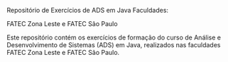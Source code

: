 Repositório de Exercícios de ADS em Java
Faculdades:

FATEC Zona Leste e FATEC São Paulo

Este repositório contém os exercícios de formação do curso de Análise e Desenvolvimento de Sistemas (ADS) em Java,
realizados nas faculdades FATEC Zona Leste e FATEC São Paulo. 
